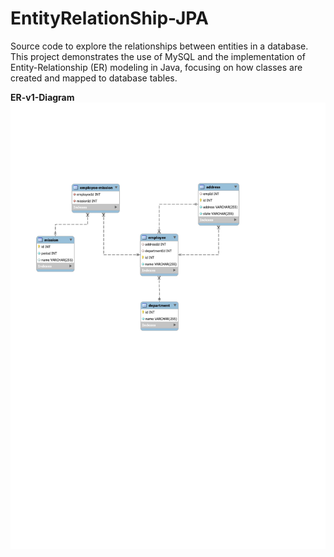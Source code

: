 # EntityRelationShip-JPA
Source code to explore the relationships between entities in a database. This project demonstrates the use of MySQL and the implementation of Entity-Relationship (ER) modeling in Java, focusing on how classes are created and mapped to database tables.

**ER-v1-Diagram**
![ER Diagram](./ER-v1-Diagram.jpg)

